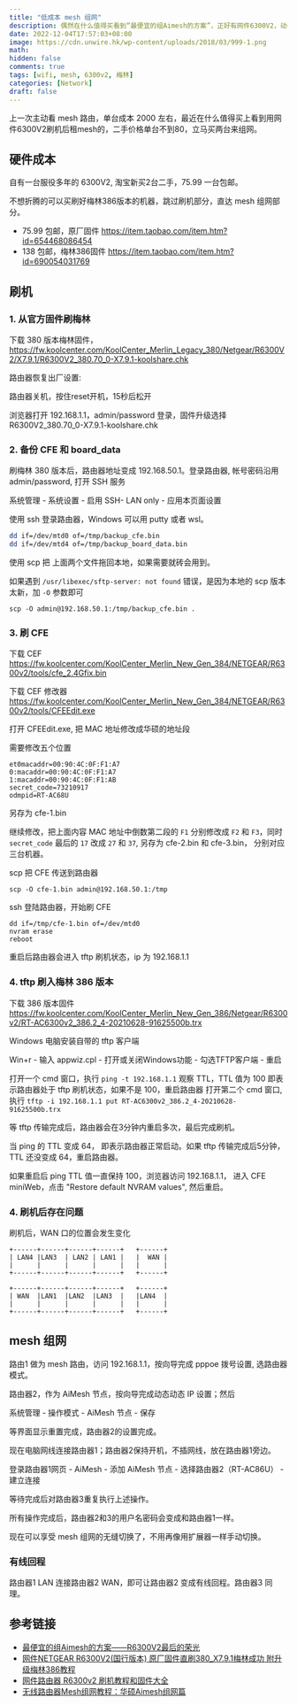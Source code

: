 ```yaml
---
title: "低成本 mesh 组网"
description: 偶然在什么值得买看到“最便宜的组Aimesh的方案”，正好有网件6300V2，动手实践一番
date: 2022-12-04T17:57:03+08:00
image: https://cdn.unwire.hk/wp-content/uploads/2018/03/999-1.png
math: 
hidden: false
comments: true
tags: [wifi, mesh, 6300v2, 梅林]
categories: [Network]
draft: false
---
```


上一次主动看 mesh 路由，单台成本 2000 左右，最近在什么值得买上看到用网件6300V2刷机后租mesh的，二手价格单台不到80，立马买两台来组网。

## 硬件成本
自有一台服役多年的 6300V2, 淘宝新买2台二手，75.99 一台包邮。

不想折腾的可以买刷好梅林386版本的机器，跳过刷机部分，直达 mesh 组网部分。

- 75.99 包邮，原厂固件 https://item.taobao.com/item.htm?id=654468086454
- 138 包邮，梅林386固件 https://item.taobao.com/item.htm?id=690054031769

## 刷机
### 1. 从官方固件刷梅林
下载 380 版本梅林固件，https://fw.koolcenter.com/KoolCenter_Merlin_Legacy_380/Netgear/R6300V2/X7.9.1/R6300V2_380.70_0-X7.9.1-koolshare.chk

路由器恢复出厂设置:

路由器关机，按住reset开机，15秒后松开

浏览器打开 192.168.1.1，admin/password 登录，固件升级选择 R6300V2_380.70_0-X7.9.1-koolshare.chk

### 2. 备份 CFE 和 board_data
刷梅林 380 版本后，路由器地址变成 192.168.50.1。登录路由器, 帐号密码沿用 admin/password, 打开 SSH 服务

系统管理 - 系统设置 - 启用 SSH- LAN only - 应用本页面设置

使用 ssh 登录路由器，Windows 可以用 putty 或者 wsl。
```bash
dd if=/dev/mtd0 of=/tmp/backup_cfe.bin
dd if=/dev/mtd4 of=/tmp/backup_board_data.bin
```

使用 scp 把 上面两个文件拖回本地，如果需要就砖会用到。

如果遇到 `/usr/libexec/sftp-server: not found` 错误，是因为本地的 scp 版本太新，加 `-O` 参数即可

```
scp -O admin@192.168.50.1:/tmp/backup_cfe.bin .
```

### 3. 刷 CFE
下载 CEF https://fw.koolcenter.com/KoolCenter_Merlin_New_Gen_384/NETGEAR/R6300v2/tools/cfe_2.4Gfix.bin

下载 CEF 修改器 https://fw.koolcenter.com/KoolCenter_Merlin_New_Gen_384/NETGEAR/R6300v2/tools/CFEEdit.exe

打开 CFEEdit.exe, 把 MAC 地址修改成华硕的地址段

需要修改五个位置
```
et0macaddr=00:90:4C:0F:F1:A7
0:macaddr=00:90:4C:0F:F1:A7
1:macaddr=00:90:4C:0F:F1:AB
secret_code=73210917
odmpid=RT-AC68U
```
另存为 cfe-1.bin

继续修改，把上面内容 MAC 地址中倒数第二段的 `F1` 分别修改成 `F2` 和 `F3`，同时 `secret_code` 最后的 `17` 改成 `27` 和 `37`, 另存为 cfe-2.bin 和 cfe-3.bin， 分别对应三台机器。

scp 把 CFE 传送到路由器
```
scp -O cfe-1.bin admin@192.168.50.1:/tmp
```

ssh 登陆路由器，开始刷 CFE
```
dd if=/tmp/cfe-1.bin of=/dev/mtd0
nvram erase
reboot
```

重启后路由器会进入 tftp 刷机状态，ip 为 192.168.1.1

### 4. tftp 刷入梅林 386 版本
下载 386 版本固件 https://fw.koolcenter.com/KoolCenter_Merlin_New_Gen_386/Netgear/R6300v2/RT-AC6300v2_386.2_4-20210628-91625500b.trx

Windows 电脑安装自带的 tftp 客户端

Win+r - 输入 appwiz.cpl - 打开或关闭Windows功能 - 勾选TFTP客户端 - 重启

打开一个 cmd 窗口，执行 `ping -t 192.168.1.1` 观察 TTL，TTL 值为 100 即表示路由器处于 tftp 刷机状态，如果不是 100，重启路由器
打开第二个 cmd 窗口, 执行 `tftp -i 192.168.1.1 put RT-AC6300v2_386.2_4-20210628-91625500b.trx`

等 tftp 传输完成后，路由器会在3分钟内重启多次，最后完成刷机。

当 ping 的 TTL 变成 64， 即表示路由器正常启动。如果 tftp 传输完成后5分钟，TTL 还没变成 64，重启路由器。

如果重启后 ping TTL 值一直保持 100，浏览器访问 192.168.1.1， 进入 CFE miniWeb，点击 "Restore default NVRAM values", 然后重启。

### 4. 刷机后存在问题
刷机后，WAN 口的位置会发生变化
```
+------+------+------+------+   +------+
| LAN4 |LAN3  | LAN2 | LAN1 |   |  WAN |
|      |      |      |      |   |      |
+------+------+------+------+   +------+

+------+------+------+------+   +------+
| WAN  |LAN1  |LAN2  |LAN3  |   |LAN4  |
|      |      |      |      |   |      |
+------+------+------+------+   +------+
```

## mesh 组网
路由1 做为 mesh 路由，访问 192.168.1.1，按向导完成 pppoe 拨号设置, 选路由器模式。


路由器2，作为 AiMesh 节点，按向导完成动态动态 IP 设置；然后

系统管理 - 操作模式 - AiMesh 节点 - 保存

等界面显示重置完成，路由器2的设置完成。

现在电脑网线连接路由器1；路由器2保持开机，不插网线，放在路由器1旁边。

登录路由器1网页 - AiMesh - 添加 AiMesh 节点 - 选择路由器2（RT-AC86U） - 建立连接


等待完成后对路由器3重复执行上述操作。

所有操作完成后，路由器2和3的用户名密码会变成和路由器1一样。

现在可以享受 mesh 组网的无缝切换了，不用再像用扩展器一样手动切换。

### 有线回程
路由器1 LAN 连接路由器2 WAN，即可让路由器2 变成有线回程。路由器3 同理。


## 参考链接
- [最便宜的组Aimesh的方案——R6300V2最后的荣光](https://post.smzdm.com/p/a4dk3zgk/)
- [网件NETGEAR R6300V2(国行版本) 原厂固件直刷380_X7.9.1梅林成功 附升级梅林386教程 ](https://www.right.com.cn/forum/thread-7613019-1-1.html)
- [网件路由器 R6300v2 刷机教程和固件大全](https://wkings.blog/archives/875)
- [无线路由器Mesh组网教程：华硕Aimesh组网篇](https://zhuanlan.zhihu.com/p/386867842)

